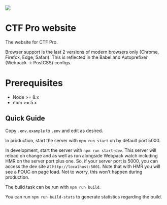 <img src="https://media.giphy.com/media/144FER6Sz95uZW/giphy.gif">

# CTF Pro website

The website for CTF Pro.

Browser support is the last 2 versions of modern browsers only (Chrome, Firefox, Edge, Safari). This is reflected in the Babel and Autoprefixer (Webpack -> PostCSS) configs.

# Prerequisites

- Node >= 8.x
- npm >= 5.x

## Quick Guide

Copy `.env.example` to `.env` and edit as desired.

In production, start the server with `npm run start` on by default port 5000.

In development, start the server with `npm run start-dev`. This server will reload on change and as well as run alongside Webpack watch including HMR on the server port plus one. So, if your server port is 5000, you can access the dev site at `http://localhost:5001`. Note that with HMR you will see a FOUC on page load. Not to worry, this won't happen during production.

The build task can be run with `npm run build`.

You can run `npm run build-stats` to generate statistics regarding the build.
